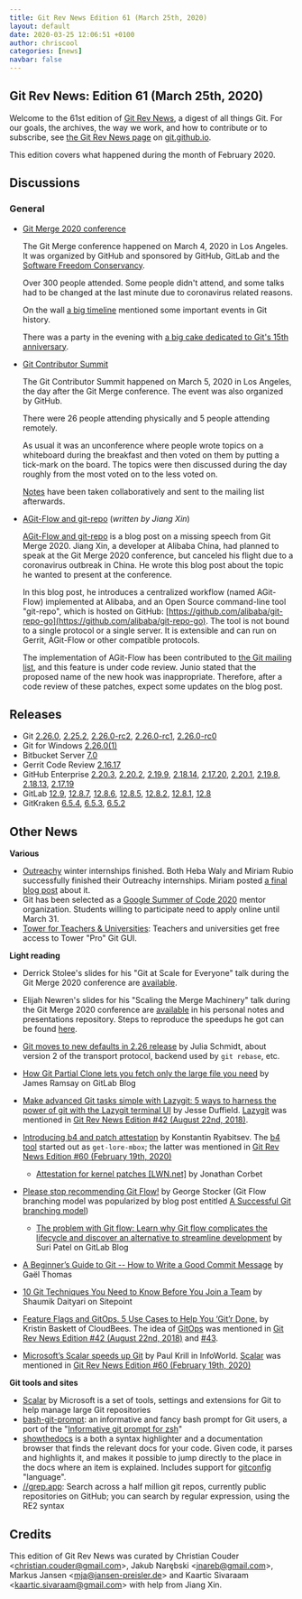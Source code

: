 ```yaml
---
title: Git Rev News Edition 61 (March 25th, 2020)
layout: default
date: 2020-03-25 12:06:51 +0100
author: chriscool
categories: [news]
navbar: false
---
```


## Git Rev News: Edition 61 (March 25th, 2020)

Welcome to the 61st edition of [Git Rev News](https://git.github.io/rev_news/rev_news/),
a digest of all things Git. For our goals, the archives, the way we work, and how to contribute or to
subscribe, see [the Git Rev News page](https://git.github.io/rev_news/rev_news/) on [git.github.io](http://git.github.io).

This edition covers what happened during the month of February 2020.

## Discussions


### General

* [Git Merge 2020 conference](https://git-merge.com/)

  The Git Merge conference happened on March 4, 2020 in Los
  Angeles. It was organized by GitHub and sponsored by GitHub, GitLab
  and the [Software Freedom Conservancy](https://sfconservancy.org/).

  Over 300 people attended. Some people didn't attend, and some talks
  had to be changed at the last minute due to coronavirus related
  reasons.

  On the wall [a big timeline](https://photos.google.com/share/AF1QipP764-lYtgUakk-4Kr_Njh6S3GZE0BqdU8V_3j63RyhTygxNR12oO3mY5gSJdSGGA/photo/AF1QipPDidUvdLbTsS9DJKJlAVQ-PEV5zP1MZ4NIkd-x)
  mentioned some important events in Git history.

  There was a party in the evening with
  [a big cake dedicated to Git's 15th anniversary](https://photos.google.com/share/AF1QipP764-lYtgUakk-4Kr_Njh6S3GZE0BqdU8V_3j63RyhTygxNR12oO3mY5gSJdSGGA/photo/AF1QipOXskul_osttaPQuOHkR1wAQQdOJb4j89VO3ipn).

* [Git Contributor Summit](https://lore.kernel.org/git/AC2EB721-2979-43FD-922D-C5076A57F24B@jramsay.com.au/)

  The Git Contributor Summit happened on March 5, 2020 in Los Angeles,
  the day after the Git Merge conference. The event was also organized
  by GitHub.

  There were 26 people attending physically and 5 people attending
  remotely.

  As usual it was an unconference where people wrote topics on a
  whiteboard during the breakfast and then voted on them by putting a
  tick-mark on the board. The topics were then discussed during the
  day roughly from the most voted on to the less voted on.

  [Notes](https://lore.kernel.org/git/AC2EB721-2979-43FD-922D-C5076A57F24B@jramsay.com.au/)
  have been taken collaboratively and sent to the mailing list
  afterwards.

* [AGit-Flow and git-repo](https://git-repo.info/en/2020/03/agit-flow-and-git-repo/) (*written by Jiang Xin*)

  [AGit-Flow and git-repo](https://git-repo.info/en/2020/03/agit-flow-and-git-repo/)
  is a blog post on a missing speech from Git
  Merge 2020. Jiang Xin, a developer at Alibaba China, had planned to
  speak at the Git Merge 2020 conference, but canceled his flight due
  to a coronavirus outbreak in China. He wrote this blog post about the
  topic he wanted to present at the conference.

  In this blog post, he introduces a centralized workflow (named AGit-Flow)
  implemented at Alibaba, and an Open Source command-line tool "git-repo",
  which is hosted on GitHub:
  [https://github.com/alibaba/git-repo-go](https://github.com/alibaba/git-repo-go).
  The tool is not bound to a single protocol or a single server. It is
  extensible and can run on Gerrit, AGit-Flow or other compatible protocols.

  The implementation of AGit-Flow has been contributed to
  [the Git mailing list](https://public-inbox.org/git/20200304113312.34229-1-zhiyou.jx@alibaba-inc.com/),
  and this feature is under code review. Junio stated that the proposed name of
  the new hook was inappropriate. Therefore, after a code review of these
  patches, expect some updates on the blog post.

<!---
### Reviews
-->

<!---
### Support
-->

<!---
## Developer Spotlight:
-->

## Releases

+ Git [2.26.0](https://public-inbox.org/git/xmqqa7477u6j.fsf@gitster.c.googlers.com/),
[2.25.2](https://public-inbox.org/git/xmqqeetqh6fp.fsf@gitster.c.googlers.com/),
[2.26.0-rc2](https://public-inbox.org/git/xmqqa74fj30p.fsf@gitster.c.googlers.com/),
[2.26.0-rc1](https://public-inbox.org/git/xmqqo8t4z29k.fsf@gitster-ct.c.googlers.com/),
[2.26.0-rc0](https://public-inbox.org/git/xmqq5zfi4g0p.fsf@gitster-ct.c.googlers.com/)
+ Git for Windows [2.26.0(1)](https://github.com/git-for-windows/git/releases/tag/v2.26.0.windows.1)
+ Bitbucket Server [7.0](https://confluence.atlassian.com/bitbucketserver/bitbucket-server-release-notes-872139866.html)
+ Gerrit Code Review [2.16.17](https://www.gerritcodereview.com/2.16.html#21617)
+ GitHub Enterprise [2.20.3](https://enterprise.github.com/releases/2.20.3/notes),
[2.20.2](https://enterprise.github.com/releases/2.20.2/notes),
[2.19.9](https://enterprise.github.com/releases/2.19.9/notes),
[2.18.14](https://enterprise.github.com/releases/2.18.14/notes),
[2.17.20](https://enterprise.github.com/releases/2.17.20/notes),
[2.20.1](https://enterprise.github.com/releases/2.20.1/notes),
[2.19.8](https://enterprise.github.com/releases/2.19.8/notes),
[2.18.13](https://enterprise.github.com/releases/2.18.13/notes),
[2.17.19](https://enterprise.github.com/releases/2.17.19/notes)
+ GitLab [12.9](https://about.gitlab.com/releases/2020/03/22/gitlab-12-9-released/),
[12.8.7](https://about.gitlab.com/releases/2020/03/16/gitlab-12-8-7-released/),
[12.8.6](https://about.gitlab.com/releases/2020/03/11/critical-security-release-gitlab-12-dot-8-dot-6-released/),
[12.8.5](https://about.gitlab.com/releases/2020/03/09/gitlab-12-8-5-released/),
[12.8.2](https://about.gitlab.com/releases/2020/03/04/gitlab-12-dot-8-dot-2-released/),
[12.8.1](https://about.gitlab.com/releases/2020/02/24/gitlab-12-8-1-released/),
[12.8](https://about.gitlab.com/releases/2020/02/22/gitlab-12-8-released/)
+ GitKraken [6.5.4](https://support.gitkraken.com/release-notes/current),
[6.5.3](https://support.gitkraken.com/release-notes/current),
[6.5.2](https://support.gitkraken.com/release-notes/current)

## Other News

__Various__

* [Outreachy](https://www.outreachy.org/) winter internships
  finished. Both Heba Waly and Miriam Rubio successfully finished
  their Outreachy internships. Miriam posted
  [a final blog post](https://mirucam.gitlab.io/outreachy_blog/post/week13/)
  about it.
* Git has been selected as a
  [Google Summer of Code 2020](https://summerofcode.withgoogle.com/)
  mentor organization. Students willing to participate need to apply
  online until March 31.
* [Tower for Teachers & Universities](https://www.git-tower.com/education/):
  Teachers and universities get free access to Tower "Pro" Git GUI.

__Light reading__

* Derrick Stolee's slides for his "Git at Scale for Everyone" talk
  during the Git Merge 2020 conference are [available](https://stolee.dev/docs/git-merge-2020.pdf).
* Elijah Newren's slides for his "Scaling the Merge Machinery" talk
  during the Git Merge 2020 conference are [available](https://github.com/newren/presentations/blob/pdfs/merge-performance/merge-performance-slides.pdf)
  in his personal notes and presentations repository.
  Steps to reproduce the speedups he got can be found [here](https://github.com/newren/git/blob/git-merge-2020-demo/README.md).

* [Git moves to new defaults in 2.26 release](https://devclass.com/2020/03/23/git-moves-to-new-defaults-in-2-26-release/) by Julia Schmidt, about version 2 of the transport protocol, backend used by `git rebase`, etc.
* [How Git Partial Clone lets you fetch only the large file you need](https://about.gitlab.com/blog/2020/03/13/partial-clone-for-massive-repositories/) by James Ramsay on GitLab Blog
* [Make advanced Git tasks simple with Lazygit: 5 ways to harness the power of git with the Lazygit terminal UI](https://opensource.com/article/20/3/lazygit) by Jesse Duffield.
  [Lazygit](https://github.com/jesseduffield/lazygit) was mentioned in [Git Rev News Edition #42 (August 22nd, 2018)](https://git.github.io/rev_news/2018/08/22/edition-42/).
* [Introducing b4 and patch attestation](https://people.kernel.org/monsieuricon/introducing-b4-and-patch-attestation) by Konstantin Ryabitsev.
  The [b4 tool](https://git.kernel.org/pub/scm/utils/b4/b4.git) started out as `get-lore-mbox`;
  the latter was mentioned in [Git Rev News Edition #60 (February 19th, 2020)](https://git.github.io/rev_news/2020/02/19/edition-60/#other-news)
  * [Attestation for kernel patches [LWN.net]](https://lwn.net/Articles/813646/) by Jonathan Corbet
* [Please stop recommending Git Flow!](https://georgestocker.com/2020/03/04/please-stop-recommending-git-flow/) by George Stocker (Git Flow branching model was popularized by blog post entitled [A Successful Git branching model](https://nvie.com/posts/a-successful-git-branching-model/))
  * [The problem with Git flow: Learn why Git flow complicates the lifecycle and discover an alternative to streamline development](https://about.gitlab.com/blog/2020/03/05/what-is-gitlab-flow/) by Suri Patel on GitLab Blog
* [A Beginner’s Guide to Git -- How to Write a Good Commit Message](https://www.freecodecamp.org/news/a-beginners-guide-to-git-how-to-write-a-good-commit-message/) by Gaël Thomas
* [10 Git Techniques You Need to Know Before You Join a Team](https://www.sitepoint.com/git-techniques-to-know-before-you-join-a-team/) by Shaumik Daityari on Sitepoint
* [Feature Flags and GitOps. 5 Use Cases to Help You ‘Git’r Done.](https://dev.to/cloudbees/feature-flags-and-gitops-5-use-cases-to-help-you-git-r-done-45ga) by Kristin Baskett of CloudBees.
  The idea of [GitOps](https://www.cloudbees.com/blog/gitops-dev-dash-ops) was mentioned in
  [Git Rev News Edition #42 (August 22nd, 2018)](https://git.github.io/rev_news/2018/08/22/edition-42/) and [#43](https://git.github.io/rev_news/2018/09/19/edition-43/).
* [Microsoft’s Scalar speeds up Git](https://www.infoworld.com/article/3528008/microsofts-scalar-speeds-up-git.html) by Paul Krill in InfoWorld.
  [Scalar](https://github.com/microsoft/scalar/) was mentioned in [Git Rev News Edition #60 (February 19th, 2020)](https://git.github.io/rev_news/2020/02/19/edition-60/)

__Git tools and sites__

* [Scalar](https://github.com/microsoft/scalar/) by Microsoft is a set of tools, settings and extensions for Git to help manage large Git repositories
* [bash-git-prompt](https://github.com/magicmonty/bash-git-prompt): an informative and fancy bash prompt for Git users, a port of the "[Informative git prompt for zsh](https://github.com/olivierverdier/zsh-git-prompt)"
* [showthedocs](http://showthedocs.com/) is a both a syntax highlighter and a documentation browser that finds the relevant docs for your code.  Given code, it parses and highlights it, and makes it possible to jump directly to the place in the docs where an item is explained.  Includes support for [gitconfig](https://git-scm.com/docs/git-config) "language".
* [//grep.app](https://grep.app/): Search across a half million git repos, currently public repositories on GitHub; you can search by regular expression, using the RE2 syntax

## Credits

This edition of Git Rev News was curated by
Christian Couder &lt;<christian.couder@gmail.com>&gt;,
Jakub Narębski &lt;<jnareb@gmail.com>&gt;,
Markus Jansen &lt;<mja@jansen-preisler.de>&gt; and
Kaartic Sivaraam &lt;<kaartic.sivaraam@gmail.com>&gt;
with help from Jiang Xin.
